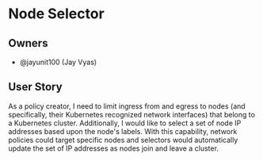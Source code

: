 # Node Selector

## Owners

- @jayunit100 (Jay Vyas)

## User Story

As a policy creator, I need to limit ingress from and egress to
nodes (and specifically, their Kubernetes recognized network interfaces) that
belong to a Kubernetes cluster. Additionally, I would like to select a set of
node IP addresses based upon the node's labels. With this capability, network
policies could target specific nodes and selectors would automatically update
the set of IP addresses as nodes join and leave a cluster.
